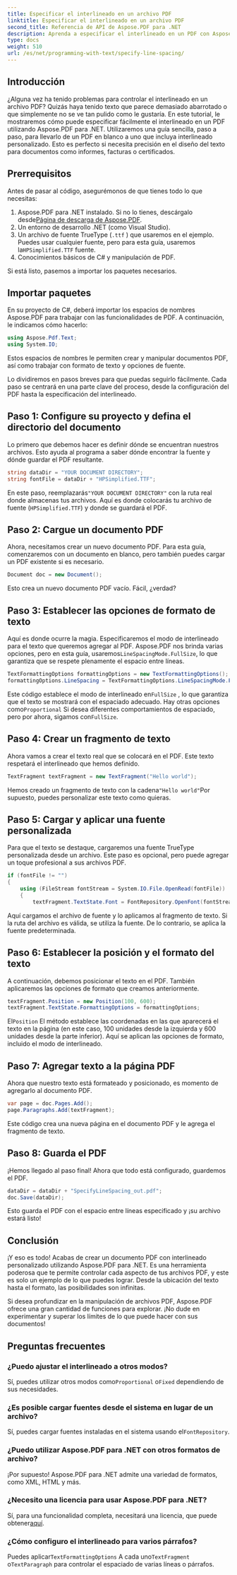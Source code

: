 ```yaml
---
title: Especificar el interlineado en un archivo PDF
linktitle: Especificar el interlineado en un archivo PDF
second_title: Referencia de API de Aspose.PDF para .NET
description: Aprenda a especificar el interlineado en un PDF con Aspose.PDF para .NET con esta guía paso a paso. Perfecta para desarrolladores que buscan un formato de texto preciso.
type: docs
weight: 510
url: /es/net/programming-with-text/specify-line-spacing/
---
```

## Introducción

¿Alguna vez ha tenido problemas para controlar el interlineado en un archivo PDF? Quizás haya tenido texto que parece demasiado abarrotado o que simplemente no se ve tan pulido como le gustaría. En este tutorial, le mostraremos cómo puede especificar fácilmente el interlineado en un PDF utilizando Aspose.PDF para .NET. Utilizaremos una guía sencilla, paso a paso, para llevarlo de un PDF en blanco a uno que incluya interlineado personalizado. Esto es perfecto si necesita precisión en el diseño del texto para documentos como informes, facturas o certificados.

## Prerrequisitos

Antes de pasar al código, asegurémonos de que tienes todo lo que necesitas:

1.  Aspose.PDF para .NET instalado. Si no lo tienes, descárgalo desde[Página de descarga de Aspose.PDF](https://releases.aspose.com/pdf/net/).
2. Un entorno de desarrollo .NET (como Visual Studio).
3. Un archivo de fuente TrueType (`.ttf` ) que usaremos en el ejemplo. Puedes usar cualquier fuente, pero para esta guía, usaremos la`HPSimplified.TTF` fuente.
4. Conocimientos básicos de C# y manipulación de PDF.

Si está listo, pasemos a importar los paquetes necesarios.

## Importar paquetes

En su proyecto de C#, deberá importar los espacios de nombres Aspose.PDF para trabajar con las funcionalidades de PDF. A continuación, le indicamos cómo hacerlo:

```csharp
using Aspose.Pdf.Text;
using System.IO;
```

Estos espacios de nombres le permiten crear y manipular documentos PDF, así como trabajar con formato de texto y opciones de fuente.

Lo dividiremos en pasos breves para que puedas seguirlo fácilmente. Cada paso se centrará en una parte clave del proceso, desde la configuración del PDF hasta la especificación del interlineado.

## Paso 1: Configure su proyecto y defina el directorio del documento

Lo primero que debemos hacer es definir dónde se encuentran nuestros archivos. Esto ayuda al programa a saber dónde encontrar la fuente y dónde guardar el PDF resultante.

```csharp
string dataDir = "YOUR DOCUMENT DIRECTORY";
string fontFile = dataDir + "HPSimplified.TTF";
```

 En este paso, reemplazarás`"YOUR DOCUMENT DIRECTORY"` con la ruta real donde almacenas tus archivos. Aquí es donde colocarás tu archivo de fuente (`HPSimplified.TTF`) y donde se guardará el PDF.

## Paso 2: Cargue un documento PDF

Ahora, necesitamos crear un nuevo documento PDF. Para esta guía, comenzaremos con un documento en blanco, pero también puedes cargar un PDF existente si es necesario.

```csharp
Document doc = new Document();
```

Esto crea un nuevo documento PDF vacío. Fácil, ¿verdad?

## Paso 3: Establecer las opciones de formato de texto

 Aquí es donde ocurre la magia. Especificaremos el modo de interlineado para el texto que queremos agregar al PDF. Aspose.PDF nos brinda varias opciones, pero en esta guía, usaremos`LineSpacingMode.FullSize`, lo que garantiza que se respete plenamente el espacio entre líneas.

```csharp
TextFormattingOptions formattingOptions = new TextFormattingOptions();
formattingOptions.LineSpacing = TextFormattingOptions.LineSpacingMode.FullSize;
```

 Este código establece el modo de interlineado en`FullSize` , lo que garantiza que el texto se mostrará con el espaciado adecuado. Hay otras opciones como`Proportional` Si desea diferentes comportamientos de espaciado, pero por ahora, sigamos con`FullSize`.

## Paso 4: Crear un fragmento de texto

Ahora vamos a crear el texto real que se colocará en el PDF. Este texto respetará el interlineado que hemos definido.

```csharp
TextFragment textFragment = new TextFragment("Hello world");
```

 Hemos creado un fragmento de texto con la cadena`"Hello world"`Por supuesto, puedes personalizar este texto como quieras.

## Paso 5: Cargar y aplicar una fuente personalizada

Para que el texto se destaque, cargaremos una fuente TrueType personalizada desde un archivo. Este paso es opcional, pero puede agregar un toque profesional a sus archivos PDF.

```csharp
if (fontFile != "")
{
    using (FileStream fontStream = System.IO.File.OpenRead(fontFile))
    {
        textFragment.TextState.Font = FontRepository.OpenFont(fontStream, FontTypes.TTF);
```

Aquí cargamos el archivo de fuente y lo aplicamos al fragmento de texto. Si la ruta del archivo es válida, se utiliza la fuente. De lo contrario, se aplica la fuente predeterminada.

## Paso 6: Establecer la posición y el formato del texto

A continuación, debemos posicionar el texto en el PDF. También aplicaremos las opciones de formato que creamos anteriormente.

```csharp
textFragment.Position = new Position(100, 600);
textFragment.TextState.FormattingOptions = formattingOptions;
```

 El`Position` El método establece las coordenadas en las que aparecerá el texto en la página (en este caso, 100 unidades desde la izquierda y 600 unidades desde la parte inferior). Aquí se aplican las opciones de formato, incluido el modo de interlineado.

## Paso 7: Agregar texto a la página PDF

Ahora que nuestro texto está formateado y posicionado, es momento de agregarlo al documento PDF.

```csharp
var page = doc.Pages.Add();
page.Paragraphs.Add(textFragment);
```

Este código crea una nueva página en el documento PDF y le agrega el fragmento de texto.

## Paso 8: Guarda el PDF

¡Hemos llegado al paso final! Ahora que todo está configurado, guardemos el PDF.

```csharp
dataDir = dataDir + "SpecifyLineSpacing_out.pdf";
doc.Save(dataDir);
```

Esto guarda el PDF con el espacio entre líneas especificado y ¡su archivo estará listo!

## Conclusión

¡Y eso es todo! Acabas de crear un documento PDF con interlineado personalizado utilizando Aspose.PDF para .NET. Es una herramienta poderosa que te permite controlar cada aspecto de tus archivos PDF, y este es solo un ejemplo de lo que puedes lograr. Desde la ubicación del texto hasta el formato, las posibilidades son infinitas.

Si desea profundizar en la manipulación de archivos PDF, Aspose.PDF ofrece una gran cantidad de funciones para explorar. ¡No dude en experimentar y superar los límites de lo que puede hacer con sus documentos!

## Preguntas frecuentes

### ¿Puedo ajustar el interlineado a otros modos?  
 Sí, puedes utilizar otros modos como`Proportional` o`Fixed` dependiendo de sus necesidades.

### ¿Es posible cargar fuentes desde el sistema en lugar de un archivo?  
 Sí, puedes cargar fuentes instaladas en el sistema usando el`FontRepository`.

### ¿Puedo utilizar Aspose.PDF para .NET con otros formatos de archivo?  
¡Por supuesto! Aspose.PDF para .NET admite una variedad de formatos, como XML, HTML y más.

### ¿Necesito una licencia para usar Aspose.PDF para .NET?  
Sí, para una funcionalidad completa, necesitará una licencia, que puede obtener[aquí](https://purchase.aspose.com/buy).

### ¿Cómo configuro el interlineado para varios párrafos?  
 Puedes aplicar`TextFormattingOptions` A cada uno`TextFragment` o`TextParagraph` para controlar el espaciado de varias líneas o párrafos.